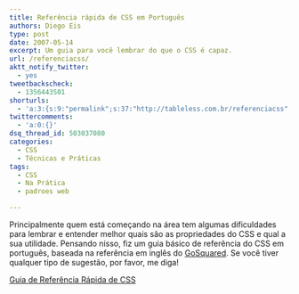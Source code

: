 ```yaml
---
title: Referência rápida de CSS em Português
authors: Diego Eis
type: post
date: 2007-05-14
excerpt: Um guia para você lembrar do que o CSS é capaz.
url: /referenciacss/
aktt_notify_twitter:
  - yes
tweetbackscheck:
  - 1356443501
shorturls:
  - 'a:3:{s:9:"permalink";s:37:"http://tableless.com.br/referenciacss";s:7:"tinyurl";s:26:"http://tinyurl.com/3zrh9u5";s:4:"isgd";s:19:"http://is.gd/o9tTR5";}'
twittercomments:
  - 'a:0:{}'
dsq_thread_id: 503037080
categories:
  - CSS
  - Técnicas e Práticas
tags:
  - CSS
  - Na Prática
  - padroes web

---
```

Principalmente quem está começando na área tem algumas dificuldades para lembrar e entender melhor quais são as propriedades do CSS e qual a sua utilidade. Pensando nisso, fiz um guia básico de referência do CSS em português, baseada na referência em inglês do [GoSquared][1]. Se você tiver qualquer tipo de sugestão, por favor, me diga!

[Guia de Referência Rápida de CSS][2]

 [1]: http://gosquared.com/liquidicity/archives/33
 [2]: http://migre.me/4vJNs "Referência CSS"